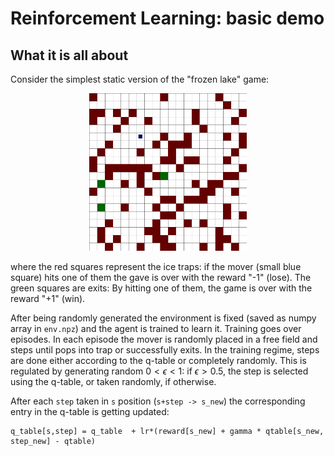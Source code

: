 # Reinforcement Learning: basic demo

## What it is all about

Consider the simplest static version of the "frozen lake" game:

<p align="center">
  <img src="png/000000/0000.png" width=50% />
</p>

where the red squares represent the ice traps: if the mover (small blue square) hits one of them the gave is over with the reward "-1" (lose). The green squares are exits: By hitting one of them, the game is over with the reward "+1" (win). 

After being randomly generated the environment is fixed (saved as numpy array in `env.npz`) and the agent is trained to learn it. Training goes over episodes. In each episode the mover is randomly placed in a free field and steps until pops into trap or successfully exits. In the training regime, steps are done either according to the q-table or completely randomly. This is regulated by generating random $0<\epsilon<1$: if $\epsilon>0.5$, the step is selected using the q-table, or taken randomly, if otherwise.

After each  `step` taken in `s` position (`s+step -> s_new`) the corresponding entry in the q-table is getting updated:
```
q_table[s,step] = q_table  + lr*(reward[s_new] + gamma * qtable[s_new, step_new] - qtable)
```